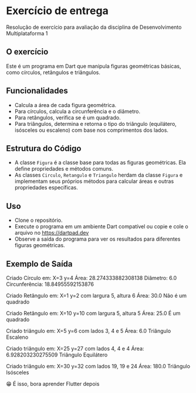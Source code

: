 # Exercício de entrega
Resolução de exercício para avaliação da disciplina de Desenvolvimento Multiplataforma 1

## O exercício

Este é um programa em Dart que manipula figuras geométricas básicas, como círculos, retângulos e triângulos.

## Funcionalidades

- Calcula a área de cada figura geométrica.
- Para círculos, calcula a circunferência e o diâmetro.
- Para retângulos, verifica se é um quadrado.
- Para triângulos, determina e retorna o tipo do triângulo (equilátero, isósceles ou escaleno) com base nos comprimentos dos lados.

## Estrutura do Código

- A classe `Figura` é a classe base para todas as figuras geométricas. Ela define propriedades e métodos comuns.
- As classes `Circulo`, `Retangulo` e `Triangulo` herdam da classe `Figura` e implementam seus próprios métodos para calcular áreas e outras propriedades específicas.

## Uso

- Clone o repositório.
- Execute o programa em um ambiente Dart compatível ou copie e cole o arquivo no https://dartpad.dev
- Observe a saída do programa para ver os resultados para diferentes figuras geométricas.

## Exemplo de Saída

Criado Círculo em: X=3 y=4
Área: 28.274333882308138
Diâmetro: 6.0
Circunferência: 18.84955592153876

Criado Retângulo em: X=1 y=2 com largura 5, altura 6
Área: 30.0
Não é um quadrado

Criado Retângulo em: X=10 y=10 com largura 5, altura 5
Área: 25.0
É um quadrado

Criado triângulo em: X=5 y=6 com lados 3, 4 e 5
Área: 6.0
Triângulo Escaleno

Criado triângulo em: X=25 y=27 com lados 4, 4 e 4
Área: 6.928203230275509
Triângulo Equilátero

Criado triângulo em: X=30 y=32 com lados 19, 19 e 24
Área: 180.0
Triângulo Isósceles

😁 É isso, bora aprender Flutter depois
